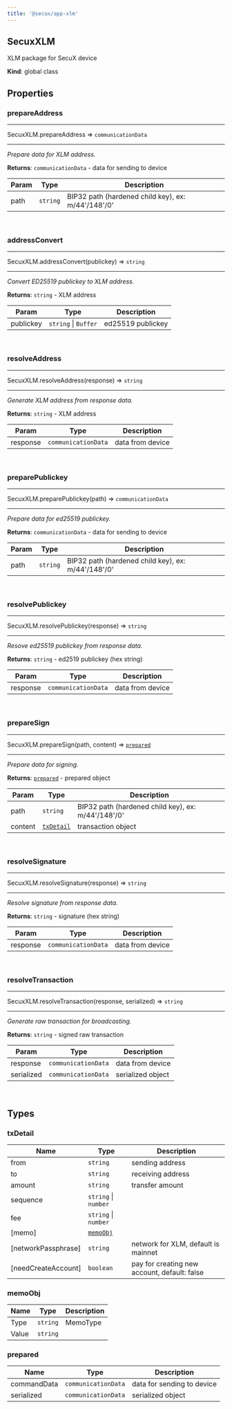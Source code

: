 ```yaml
---
title: '@secux/app-xlm'
---
```



## SecuxXLM

XLM package for SecuX device

**Kind**: global class  
<h2>Properties</h2>

### prepareAddress
***
SecuxXLM.prepareAddress ⇒ <code>communicationData</code>
***

*Prepare data for XLM address.*

**Returns**: <code>communicationData</code> - data for sending to device  

| Param | Type | Description |
| --- | --- | --- |
| path | <code>string</code> | BIP32 path (hardened child key), ex: m/44'/148'/0' |

<br/>

### addressConvert
***
SecuxXLM.addressConvert(publickey) ⇒ <code>string</code>
***

*Convert ED25519 publickey to XLM address.*

**Returns**: <code>string</code> - XLM address  

| Param | Type | Description |
| --- | --- | --- |
| publickey | <code>string</code> \| <code>Buffer</code> | ed25519 publickey |

<br/>

### resolveAddress
***
SecuxXLM.resolveAddress(response) ⇒ <code>string</code>
***

*Generate XLM address from response data.*

**Returns**: <code>string</code> - XLM address  

| Param | Type | Description |
| --- | --- | --- |
| response | <code>communicationData</code> | data from device |

<br/>

### preparePublickey
***
SecuxXLM.preparePublickey(path) ⇒ <code>communicationData</code>
***

*Prepare data for ed25519 publickey.*

**Returns**: <code>communicationData</code> - data for sending to device  

| Param | Type | Description |
| --- | --- | --- |
| path | <code>string</code> | BIP32 path (hardened child key), ex: m/44'/148'/0' |

<br/>

### resolvePublickey
***
SecuxXLM.resolvePublickey(response) ⇒ <code>string</code>
***

*Resove ed25519 publickey from response data.*

**Returns**: <code>string</code> - ed2519 publickey (hex string)  

| Param | Type | Description |
| --- | --- | --- |
| response | <code>communicationData</code> | data from device |

<br/>

### prepareSign
***
SecuxXLM.prepareSign(path, content) ⇒ [<code>prepared</code>](#prepared)
***

*Prepare data for signing.*

**Returns**: [<code>prepared</code>](#prepared) - prepared object  

| Param | Type | Description |
| --- | --- | --- |
| path | <code>string</code> | BIP32 path (hardened child key), ex: m/44'/148'/0' |
| content | [<code>txDetail</code>](#txDetail) | transaction object |

<br/>

### resolveSignature
***
SecuxXLM.resolveSignature(response) ⇒ <code>string</code>
***

*Resolve signature from response data.*

**Returns**: <code>string</code> - signature (hex string)  

| Param | Type | Description |
| --- | --- | --- |
| response | <code>communicationData</code> | data from device |

<br/>

### resolveTransaction
***
SecuxXLM.resolveTransaction(response, serialized) ⇒ <code>string</code>
***

*Generate raw transaction for broadcasting.*

**Returns**: <code>string</code> - signed raw transaction  

| Param | Type | Description |
| --- | --- | --- |
| response | <code>communicationData</code> | data from device |
| serialized | <code>communicationData</code> | serialized object |

<br/>


## Types


<a name="SecuxXLM"></a>





<a name="txDetail"></a>

### txDetail

| Name | Type | Description |
| --- | --- | --- |
| from | <code>string</code> | sending address |
| to | <code>string</code> | receiving address |
| amount | <code>string</code> | transfer amount |
| sequence | <code>string</code> \| <code>number</code> |  |
| fee | <code>string</code> \| <code>number</code> |  |
| [memo] | [<code>memoObj</code>](#memoObj) |  |
| [networkPassphrase] | <code>string</code> | network for XLM, default is mainnet |
| [needCreateAccount] | <code>boolean</code> | pay for creating new account, default: false |


<a name="memoObj"></a>

### memoObj

| Name | Type | Description |
| --- | --- | --- |
| Type | <code>string</code> | MemoType |
| Value | <code>string</code> |  |


<a name="prepared"></a>

### prepared

| Name | Type | Description |
| --- | --- | --- |
| commandData | <code>communicationData</code> | data for sending to device |
| serialized | <code>communicationData</code> | serialized object |

